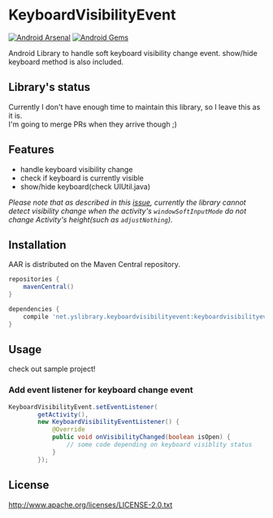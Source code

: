 KeyboardVisibilityEvent
===

[![Android Arsenal](https://img.shields.io/badge/Android%20Arsenal-KeyboardVisibilityEvent-green.svg?style=flat)](https://android-arsenal.com/details/1/2519)
[![Android Gems](http://www.android-gems.com/badge/yshrsmz/KeyboardVisibilityEvent.svg?branch=master)](http://www.android-gems.com/lib/yshrsmz/KeyboardVisibilityEvent)

Android Library to handle soft keyboard visibility change event.
show/hide keyboard method is also included.

## Library's status

Currently I don't have enough time to maintain this library, so I leave this as it is.  
I'm going to merge PRs when they arrive though ;)

## Features
- handle keyboard visibility change
- check if keyboard is currently visible
- show/hide keyboard(check UIUtil.java)

_Please note that as described in this [issue](https://github.com/yshrsmz/KeyboardVisibilityEvent/issues/1), currently the library cannot detect visibility change when the activity's `windowSoftInputMode` do not change Activity's height(such as `adjustNothing`)._

## Installation

AAR is distributed on the Maven Central repository.

```groovy
repositories {
    mavenCentral()
}

dependencies {
    compile 'net.yslibrary.keyboardvisibilityevent:keyboardvisibilityevent:1.0.1'
}
```

## Usage

check out sample project!

### Add event listener for keyboard change event

```java
KeyboardVisibilityEvent.setEventListener(
        getActivity(),
        new KeyboardVisibilityEventListener() {
            @Override
            public void onVisibilityChanged(boolean isOpen) {
                // some code depending on keyboard visiblity status
            }
        });
```

## License

http://www.apache.org/licenses/LICENSE-2.0.txt

